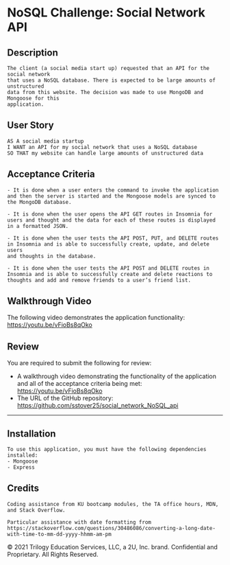 # NoSQL Challenge: Social Network API

## Description

```
The client (a social media start up) requested that an API for the social network
that uses a NoSQL database. There is expected to be large amounts of unstructured
data from this website. The decision was made to use MongoDB and Mongoose for this
application.
```

## User Story

```
AS A social media startup
I WANT an API for my social network that uses a NoSQL database
SO THAT my website can handle large amounts of unstructured data
```

## Acceptance Criteria

```
- It is done when a user enters the command to invoke the application
and then the server is started and the Mongoose models are synced to
the MongoDB database.

- It is done when the user opens the API GET routes in Insomnia for
users and thought and the data for each of these routes is displayed
in a formatted JSON.

- It is done when the user tests the API POST, PUT, and DELETE routes
in Insomnia and is able to successfully create, update, and delete users
and thoughts in the database.

- It is done when the user tests the API POST and DELETE routes in
Insomnia and is able to successfully create and delete reactions to
thoughts and add and remove friends to a user’s friend list.
```

## Walkthrough Video

The following video demonstrates the application functionality:
https://youtu.be/vFioBs8qOko

## Review

You are required to submit the following for review:

- A walkthrough video demonstrating the functionality of the
  application and all of the acceptance criteria being met: https://youtu.be/vFioBs8qOko
- The URL of the GitHub repository: https://github.com/sstover25/social_network_NoSQL_api

---

## Installation

```
To use this application, you must have the following dependencies installed:
- Mongoose
- Express
```

## Credits

```
Coding assistance from KU bootcamp modules, the TA office hours, MDN, and Stack Overflow.

Particular assistance with date formatting from https://stackoverflow.com/questions/30486086/converting-a-long-date-with-time-to-mm-dd-yyyy-hhmm-am-pm
```

© 2021 Trilogy Education Services, LLC, a 2U, Inc. brand. Confidential and Proprietary. All Rights Reserved.
